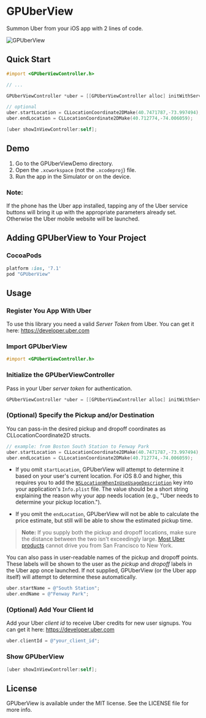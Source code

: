 # GPUberView
Summon Uber from your iOS app with 2 lines of code.

![GPUberView](gpuberview_screenshot.png)

## Quick Start

```objective-c
#import <GPUberViewController.h>

// ...

GPUberViewController *uber = [[GPUberViewController alloc] initWithServerToken:@"your_server_token"];

// optional
uber.startLocation = CLLocationCoordinate2DMake(40.7471787,-73.997494);
uber.endLocation = CLLocationCoordinate2DMake(40.712774,-74.006059);

[uber showInViewController:self];
```

## Demo

1. Go to the GPUberViewDemo directory.
2. Open the `.xcworkspace` (not the `.xcodeproj`) file.
3. Run the app in the Simulator or on the device.

### Note:
If the phone has the Uber app installed, tapping any of the Uber service buttons will bring it up with the appropriate parameters already set. Otherwise the Uber mobile website will be launched.


## Adding GPUberView to Your Project

### CocoaPods

```ruby
platform :ios, '7.1'
pod "GPUberView"
```


## Usage

### Register You App With Uber

To use this library you need a valid *Server Token* from Uber. You can get it here: https://developer.uber.com

### Import GPUberView

```objective-c
#import <GPUberViewController.h>
```

### Initialize the GPUberViewController

Pass in your Uber *server token* for authentication.


```objective-c    
GPUberViewController *uber = [[GPUberViewController alloc] initWithServerToken:@"your_server_token"];
```

### (Optional) Specify the Pickup and/or Destination

You can pass-in the desired pickup and dropoff coordinates as CLLocationCoordinate2D structs.
```objective-c
// example: from Boston South Station to Fenway Park
uber.startLocation = CLLocationCoordinate2DMake(40.7471787,-73.997494);
uber.endLocation = CLLocationCoordinate2DMake(40.712774,-74.006059);
```

- If you omit `startLocation`, GPUberView will attempt to determine it based on your user's current location. For iOS 8.0 and higher, this requires you to add the [`NSLocationWhenInUseUsageDescription`](https://developer.apple.com/library/ios/documentation/General/Reference/InfoPlistKeyReference/Articles/CocoaKeys.html#//apple_ref/doc/uid/TP40009251-SW26) key into your application's `Info.plist` file. The value should be a short string explaining the reason why your app needs location (e.g., "Uber needs to determine your pickup location.").

- If you omit the `endLocation`, GPUberView will not be able to calculate the price estimate, but still will be able to show the estimated pickup time.


> **Note:** If you supply both the pickup and dropoff locations, make sure the distance between the two isn't exceedingly large. [Most Uber products](http://blog.uber.com/tag/uberchopper/) cannot drive you from San Francisco to New York.

You can also pass in user-readable names of the pickup and dropoff points. These labels will be shown to the user as the *pickup* and *dropoff* labels in the Uber app once launched. If not supplied, GPUberView (or the Uber app itself) will attempt to determine these automatically.

```objective-c
uber.startName = @"South Station";
uber.endName = @"Fenway Park";
```

### (Optional) Add Your Client Id

Add your Uber *client id* to receive Uber credits for new user signups. You can get it here: https://developer.uber.com

```objective-c
uber.clientId = @"your_client_id";
```

### Show GPUberView

```objective-c
[uber showInViewController:self];
```

## License

GPUberView is available under the MIT license. See the LICENSE file for more info.

